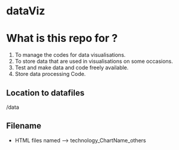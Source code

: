 # dataViz

What is this repo for ?
=============
1. To manage the codes for data visualisations.
2. To store data that are used in visualisations on some occasions.
3. Test and make data and code freely available.
4. Store data processing Code.

## Location to datafiles
/data


## Filename
* HTML files named -->  technology_ChartName_others


